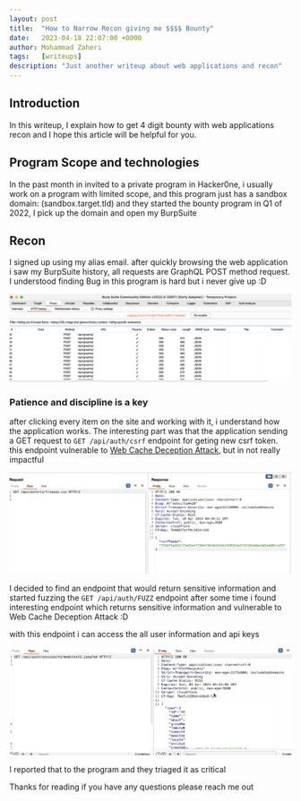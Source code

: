 ```yaml
---
layout: post
title:  "How to Narrow Recon giving me $$$$ Bounty"
date:   2023-04-18 22:07:00 +0000
author: Mohammad Zaheri
tags:   [writeups]
description: "Just another writeup about web applications and recon"  
---
```


## Introduction

In this writeup, I explain how to get 4 digit bounty with web applications recon and I hope this article will be helpful for you.

## Program Scope and technologies 
In the past month in invited to a private program in Hacker0ne, i usually work on a program with limited scope, and this program just has a sandbox domain: (sandbox.target.tld) and they started the bounty program in Q1 of 2022, I pick up the domain and open my BurpSuite 

## Recon 
I signed up using my alias email. after quickly browsing the web application i saw my BurpSuite history, all requests are GraphQL POST method request. I understood finding Bug in this program is hard but i never give up :D


![POST requests](/imgs/inline/fupost.png)

### Patience and discipline is a key

after clicking every item on the site and working with it, i understand how the application works. 
The interesting part was that the application sending a GET request to ```GET /api/auth/csrf``` endpoint for geting new csrf token.
this endpoint vulnerable to [Web Cache Deception Attack](https://omergil.blogspot.com/2017/02/web-cache-deception-attack.html), but in not really impactful

![WCDA on CSRF endpoint](/imgs/inline/csrfe.png)

I decided to find an endpoint that would return sensitive information and started fuzzing the ```GET /api/auth/FUZZ``` endpoint 
after some time i found interesting endpoint which returns sensitive information and vulnerable to Web Cache Deception Attack :D

with this endpoint i can access the all user information and api keys 

![:D](/imgs/inline/donecd.png)

I reported that to the program and they triaged it as critical 

Thanks for reading if you have any questions please reach me out 

